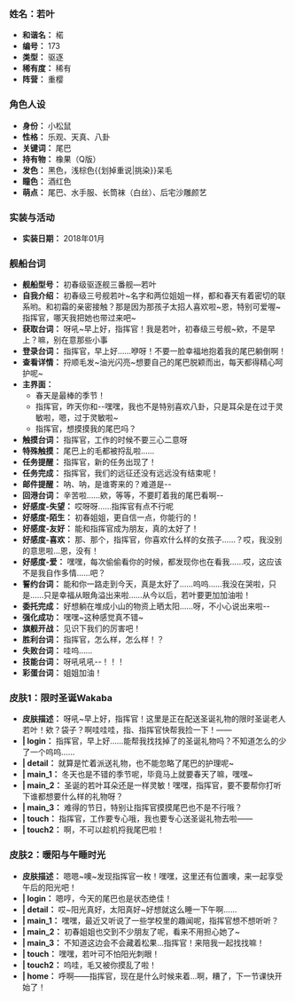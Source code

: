 ### 姓名：若叶
* **和谐名：** 楉
* **编号：** 173
* **类型：** 驱逐
* **稀有度：** 稀有
* **阵营：** 重樱


### 角色人设
* **身份：** 小松鼠
* **性格：** 乐观、天真、八卦
* **关键词：** 尾巴
* **持有物：** 橡果（Q版）
* **发色：** 黑色，浅棕色{{划掉重说|挑染}}呆毛
* **瞳色：** 酒红色
* **萌点：** 尾巴、水手服、长筒袜（白丝）、后宅沙雕颜艺


### 实装与活动
* **实装日期：** 2018年01月


### 舰船台词
* **舰船型号：** 初春级驱逐舰三番舰—若叶
* **自我介绍：** 初春级三号舰若叶~名字和两位姐姐一样，都和春天有着密切的联系哟。和初霜的亲密接触？那是因为那孩子太招人喜欢啦~恩，特别可爱喔~指挥官，哪天我把她也带过来吧~
* **获取台词：** 呀吼~早上好，指挥官！我是若叶，初春级三号舰~欸，不是早上？嘛，别在意那些小事
* **登录台词：** 指挥官，早上好……咿呀！不要一脸幸福地抱着我的尾巴躺倒啊！
* **查看详情：** 捋顺毛发~油光闪亮~想要自己的尾巴脱颖而出，每天都得精心呵护呢~
* **主界面：**
  * 春天是最棒的季节！
  * 指挥官，昨天你和--嘿嘿，我也不是特别喜欢八卦，只是耳朵是在过于灵敏啦，嗯，过于灵敏啦~
  * 指挥官，想摸摸我的尾巴吗？
* **触摸台词：** 指挥官，工作的时候不要三心二意呀
* **特殊触摸：** 尾巴上的毛都被捋乱啦……
* **任务提醒：** 指挥官，新的任务出现了！
* **任务完成：** 指挥官，我们的远征还没有远远没有结束呢！
* **邮件提醒：** 呐、呐，是谁寄来的？难道是--
* **回港台词：** 辛苦啦……欸，等等，不要盯着我的尾巴看啊--
* **好感度-失望：** 哎呀呀……指挥官有点不行呢
* **好感度-陌生：** 初春姐姐，更自信一点，你能行的！
* **好感度-友好：** 能和指挥官成为朋友，真的太好了！
* **好感度-喜欢：** 那、那个，指挥官，你喜欢什么样的女孩子……？哎，我没别的意思啦…恩，没有！
* **好感度-爱：** 嘿嘿，每次偷偷看你的时候，都发现你也在看我……哎，这应该不是我自作多情……吧？
* **誓约台词：** 能和你一路走到今天，真是太好了……呜呜……我没在哭啦，只是……只是幸福从眼角溢出来啦……从今以后，若叶要更加加油啦！
* **委托完成：** 好想躺在堆成小山的物资上晒太阳……呀，不小心说出来啦--
* **强化成功：** 嘿嘿~这种感觉真不错~
* **旗舰开战：** 见识下我们的厉害吧！
* **胜利台词：** 指挥官，怎么样，怎么样！？
* **失败台词：** 哇呜……
* **技能台词：** 呀吼吼吼--！！！
* **彩蛋台词：** 姐姐加油！


### 皮肤1：限时圣诞Wakaba
* **皮肤描述：** 呀吼~早上好，指挥官！这里是正在配送圣诞礼物的限时圣诞老人若叶！欸？袋子？啊哇哇哇，指、指挥官快帮我捡一下！——
* **| login：** 指挥官，早上好……能帮我找找掉了的圣诞礼物吗？不知道怎么的少了一个呜呜……
* **| detail：** 就算是忙着派送礼物，也不能忽略了尾巴的护理呢~
* **| main_1：** 冬天也是不错的季节呢，毕竟马上就要春天了嘛，嘿嘿~
* **| main_2：** 圣诞的若叶耳朵还是一样灵敏！嘿嘿，指挥官，要不要帮你打听下谁都想要什么样的礼物呀？
* **| main_3：** 难得的节日，特别让指挥官摸摸尾巴也不是不行哦？
* **| touch：** 指挥官，工作要专心哦，我也要专心送圣诞礼物去啦——
* **| touch2：** 啊，不可以趁机捋我尾巴啦！


### 皮肤2：暖阳与午睡时光
* **皮肤描述：** 嗯嗯~噢~发现指挥官一枚！嘿嘿，这里还有位置噢，来一起享受午后的阳光吧！
* **| login：** 嗯哼，今天的尾巴也是状态绝佳！
* **| detail：** 哎~阳光真好，太阳真好~好想就这么睡一下午啊……
* **| main_1：** 嘿嘿，最近又听说了一些学校里的趣闻呢，指挥官想不想听听？
* **| main_2：** 初春姐姐也交到不少朋友了呢，看来不用担心她了~
* **| main_3：** 不知道这边会不会藏着松果…指挥官！来陪我一起找找嘛！
* **| touch：** 嘿嘿，若叶可不怕阳光刺眼！
* **| touch2：** 呜哇，毛又被你摸乱了啦！
* **| home：** 呼啊——指挥官，现在是什么时候来着…啊，糟了，下一节课快开始了！
